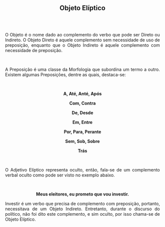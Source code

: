 
<strong><h2 align="center"> Objeto Elíptico </h2></strong>

<br>
<br>
<p align="justify"> O Objeto é o nome dado ao complemento do verbo que pode ser Direto ou Indireto. O Objeto Direto é aquele complemento sem necessidade de uso de preposição, enquanto que o Objeto Indireto é aquele complemento com necessidade de preposição. </p>

<br>
<p align="justify"> A Preposição é uma classe da Morfologia que subordina um termo a outro. Existem algumas Preposições, dentre as quais, destaca-se: </p>

<br>
<strong><p align="center"> A, Até, Anté, Após </p></strong>
<strong><p align="center"> Com, Contra </p></strong>
<strong><p align="center"> De, Desde </p></strong>
<strong><p align="center"> Em, Entre </p></strong>
<strong><p align="center"> Por, Para, Perante </p></strong>
<strong><p align="center"> Sem, Sob, Sobre </p></strong>
<strong><p align="center"> Trás </p></strong>

<br>
<p align="justify"> O Adjetivo Elíptico representa oculto, então, fala-se de um complemento verbal oculto como pode ser visto no exemplo abaixo. </p>

<br>
<strong><p align="center"> Meus eleitores, eu prometo que vou investir. </p></strong>

<p align="justify"> Investir é um verbo que precisa de complemento com preposição, portanto, necessitava de um Objeto Indireto. Entretanto, durante o discurso do político, não foi dito este complemento, e sim oculto, por isso chama-se de Objeto Elíptico. </p>
